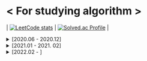 # < For studying algorithm >

| [![LeetCode stats](https://leetcode-stats-six.vercel.app/api?username=ohsg0315)](https://github.com/KnlnKS/leetcode-stats) | [![Solved.ac Profile](http://mazassumnida.wtf/api/v2/generate_badge?boj=ohsg_0315)](https://solved.ac/ohsg_0315/) |

<details>
<summary> [2020.06 - 2020.12]</summary>
<div markdown="1">

## [2020. 06. 28]

Programmers Lv.2 위장

## [2020. 06. 29]

Programmers Lv.1 모의고사  
Programmers Lv.1 K번째수  
Programmers Lv.1 완주하지 못한 선수  
Programmers Lv.2 가장 큰 수  
Programmers Lv.2 전화번호 목록

## [2020. 06. 30]

Programmers Lv.2 소수 찾기  
Programmers Lv.2 타겟 넘버

## [2020. 07. 01]

Programmers Lv.1 체육복  
Programmers Lv.1 2016년  
Programmers Lv.1 같은 숫자는 싫어  
Programmers Lv.1 문자열 내 마음대로 정렬하기  
Programmers Lv.2 기능개발

## [2020. 07. 02]

SWEA Lv.1 (2046) 홀수만 더하기  
SWEA Lv.1 (2047) 신문 헤드라인  
SWEA Lv.1 (2050) 알파벳을 숫자로 변환  
SWEA Lv.1 (2056) 연월일 달력  
SWEA Lv.1 (2058) 자릿수 더하기  
SWEA Lv.1 (2063) 중간값 찾기  
SWEA Lv.1 (2068) 최대수 구하기  
SWEA Lv.1 (2070) 큰 놈, 작은 놈, 같은 놈  
SWEA Lv.1 (2071) 평균값 구하기  
SWEA Lv.1 (2072) 홀수만 더하기  
SWEA Lv.1 (2029) 몫과 나머지 출력하기  
SWEA Lv.1 (2043) 서랍의 비밀번호  
SWEA Lv.1 (2027) 대각선 출력하기  
SWEA Lv.1 (2025) N줄덧셈  
SWEA Lv.1 (1938) 아주 간단한 계산기  
SWEA Lv.1 (1933) 간단한 N 의 약수  
SWEA Lv.1 (1545) 거꾸로 출력해 보아요  
SWEA Lv.1 (2019) 더블더블  
SWEA Lv.1 (1936) 1대1 가위바위보  
SWEA Lv.2 (1859) 백만 장자 프로젝트  
SWEA Lv.2 (1926) 간단한 369게임  
SWEA Lv.2 (2007) 패턴 마디의 길이  
SWEA Lv.2 (2005) 파스칼의 삼각형  
SWEA Lv.2 (2001) 파리 퇴치  
SWEA Lv.2 (1989) 초심자의 회문 검사  
SWEA Lv.2 (1986) 지그재그 숫자

## [2020. 07. 03]

Programmers Lv.1 가운데 글자 가져오기

## [2020. 07. 04]

SWEA Lv.2 (1984) 중간 평균값 구하기  
SWEA Lv.2 (1983) 조교의 성적 매기기

## [2020. 07. 05]

SWEA Lv.2 (1976) 시각 덧셈  
SWEA Lv.2 (1974) 스도쿠 검증  
SWEA Lv.2 (1970) 쉬운 거스름돈  
SWEA Lv.2 (1966) 숫자를 정렬하자  
SWEA Lv.2 (1961) 숫자 배열 회전  
SWEA Lv.2 (1959) 두 개의 숫자열  
SWEA Lv.2 (1954) 달팽이 숫자

## [2020. 07. 06]

SWEA Lv.2 (1948) 날짜 계산기  
SWEA Lv.2 (1946) 간단한 압축 풀기  
SWEA Lv.2 (1945) 간단한 소인수분해  
SWEA Lv.2 (1204) 최빈수 구하기  
SWEA Lv.2 (1288) 새로운 불면증 치료법  
SWEA Lv.2 (1940) 가랏! RC카!

## [2020. 07. 07]

SWEA Lv.2 (1979) 어디에 단어가 들어갈 수 있을까  
SWEA Lv.2 (1928) Base64 Decoder  
SWEA Lv.2 (1285) 아름이의 돌 던지기  
SWEA Lv.2 (1284) 수도 요금 경쟁  
SWEA Lv.3 (1206) View

## [2020. 07. 08]

SWEA Lv.3 (2806) N-Queen  
SWEA Lv.3 (1208) Flatten  
SWEA Lv.3 (9940) 순열1  
SWEA Lv.3 (10059) 유효기간  
SWEA Lv.3 (10032) 과자 분배  
SWEA Lv.3 (9997) 미니멀리즘 시계

## [2020. 07. 10]

SWEA Lv.3 (9839) 최고의 쌍  
SWEA Lv.3 (9700) USB 꽂기의 미스터리  
SWEA Lv.3 (9778) 카드 게임  
SWEA Lv.3 (2805) 농작물 수확하기  
SWEA Lv.3 (1215) 회문1

## [2020. 07. 12]

SWEA Lv.3 (9317) 석찬이의 받아쓰기  
SWEA Lv.3 (9280) 진용이네 주차타워  
SWEA Lv.3 (8931) 제로

## [2020. 07. 13]

SWEA Lv.3 (8888) 시험  
SWEA Lv.3 (9229) 한빈이와 Spot Mart  
Programmers Lv.2 더 맵게  
Programmers Lv.2 124 나라의 숫자  
Programmers Lv.2 프린터

## [2020. 07. 14]

SWEA Lv.3 (8821) 적고 지우기  
SWEA Lv.3 (8840) 아바바바  
SWEA Lv.3 (8741) 두문자어  
SWEA Lv.3 (8658) Summation  
SWEA Lv.3 (8673) 코딩 토너먼트1

## [2020. 07. 15]

SWEA Lv.3 (8500) 극장 좌석  
SWEA Lv.3 (7728) 다양성 측정

## [2020. 07. 16]

SWEA Lv.3 (8457) 알 덴테 스파게티  
SWEA Lv.3 (8338) 계산기  
SWEA Lv.3 (8104) 조 만들기  
SWEA Lv.3 (8016) 홀수 피라미드

## [2020. 07. 17]

SWEA Lv.3 (7985) Rooted Binary Tree 재구성  
SWEA Lv.3 (1209) Sum  
SWEA Lv.3 (2817) 부분 수열의 합

## [2020. 07. 19]

SWEA Lv.3 (7732) 시간 개념  
SWEA Lv.4 (9088) 다이아몬드

## [2020. 07. 21]

BOJ (2869) 달팽이는 올라가고 싶다  
BOJ (9498) 시험 성적  
BOJ (1260) DFS와 BFS  
BOJ (2178) 미로 탐색  
BOJ (1463) 1로 만들기  
BOJ (10871) X보다 작은 수  
BOJ (1260) 나는야 포켓몬 마스터 이다솜

## [2020. 07.22]

BOJ (2577) 숫자의 개수  
BOJ (2839) 설탕 배달  
BOJ (1924) 2007년  
BOJ (2884) 알람 시계  
BOJ (10039) 평균 점수  
BOJ (2667) 단지번호붙이기

## [2020. 07. 23]

BOJ (1197) 최소 스패닝 트리  
BOJ (2606) 바이러스  
BOJ (1920) 수 찾기  
BOJ (2750) 수 정렬하기  
BOJ (2751) 수 정렬하기 2  
BOJ (10989) 수 정렬하기 3

## [2020. 07. 27]

SWEA Lv.3 (1289) 원재의 메모리 복구하기

## [2020. 07. 28]

SWEA Lv.3 (10200) 구독자 전쟁  
SWEA Lv.4 (1210) Ladder1

## [2020. 07. 30]

SWEA Lv.3 (1873) 상호의 배틀필드  
SWEA Lv.3 (1225) 암호생성기  
SWEA Lv.4 (1218) 괄호 짝짓기  
BOJ (2493) 탑  
BOJ (1107) 리모컨  
BOJ (1759) 암호 만들기  
BOJ (1697) 숨바꼭질  
BOJ (11053) 가장 긴 증가하는 부분 수열  
BOJ (12015) 가장 긴 증가하는 부분 수열 2

## [2020. 07. 31]

SWEA Lv.4 (1861) 정사각형 방  
SWEA Lv.4 (1223) 계산기2  
BOJ (11047) 동전 0  
BOJ (7576) 토마토  
BOJ (1647) 도시 분할 계획

## [2020. 08. 02]

BOJ (3190) 뱀  
BOJ (2251) 물통  
BOJ (1956) 운동  
BOJ (9663) N-Queen  
BOJ (1922) 네트워크 연결

## [2020. 08. 03]

BOJ (1987) 알파벳  
BOJ (2565) 전깃줄  
BOJ (1406) 에디터

## [2020. 08. 04]

SWEA Lv.4 (1238) Contact  
SWEA Lv.4 (3289) 서로소 집합  
JUNGOL (1863) 종교  
BOJ (2800) 괄호 제거  
BOJ (14888) 연산자 끼워넣기  
BOJ (13458) 시험 감독  
BOJ (1929) 소수 구하기

## [2020. 08. 05]

BOJ (16234) 인구 이동  
BOJ (16637) 괄호 추가하기  
BOJ (17070) 파이프 옮기기 1  
BOJ (4963) 섬의 개수  
BOJ (11404) 플로이드  
BOJ (1965) 상자넣기

## [2020. 08. 06]

BOJ (9205) 맥주 마시면서 걸어가기  
BOJ (5567) 결혼식  
BOJ (2961) 도영이가 만든 맛있는 음식  
BOJ (1931) 회의실배정  
BOJ (11559) Puyo Puyo  
BOJ (15686) 치킨 배달

## [2020. 08. 07]

SWEA Lv.4 (2819) 격자판의 숫자 이어 붙이기  
BOJ (14891) 톱니바퀴  
BOJ (17135) 캐슬 디펜스  
BOJ (1946) 신입 사원  
BOJ (2573) 빙산  
BOJ (10171) 고양이  
BOJ (10172) 개  
BOJ (1976) 여행 가자  
BOJ (5177) 출력 형식이 잘못되었습니다

## [2020. 08. 09]

BOJ (9251) LCS  
BOJ (12738) 가장 긴 증가하는 부분 수열 3  
BOJ (6603) 로또  
BOJ (14501) 퇴사
BOJ (2468) 안전 영역  
BOJ (1456) 거의 소수  
BOJ (15649) N과 M (1)  
BOJ (15650) N과 M (2)

## [2020. 08. 10]

BOJ (1261) 알고스팟  
BOJ (1012) 유기농 배추  
BOJ (11724) 연결 요소의 개수  
BOJ (15651) N과 M (3)  
BOJ (15652) N과 M (4)

## [2020. 08. 11]

BOJ (1149) RGB거리  
BOJ (1932) 정수 삼각형  
BOJ (2293) 동전1

## [2020. 08. 12]

BOJ (1717) 집합의 표현

## [2020. 08. 14]

BOJ (9935) 문자열 폭발

## [2020. 08. 15]

BOJ (17281) ⚾

## [2020 .08. 16]

BOJ (15683) 감시  
BOJ (14499) 주사위 굴리기  
BOJ (2661) 좋은수열  
BOJ (9207) 페그 솔리테어  
BOJ (2458) 키 순서

## [2020. 08. 17]

BOJ (2805) 나무 자르기  
BOJ (6236) 용돈 관리

## [2020. 08. 18]

BOJ (10867) 중복 빼고 정렬하기

## [2020. 08. 19]

BOJ (6118) 숨바꼭질  
BOJ (1504) 특정한 최단 경로  
BOJ (1753) 최단경로  
BOJ (1507) 궁금한 민호  
BOJ (2110) 공유기 설치  
BOJ (1654) 랜선 자르기

## [2020. 08. 20]

BOJ (1010) 다리 놓기

## [2020. 08. 21]

BOJ (5052) 전화번호 목록

## [2020. 08. 24]

BOJ (1026) 보물

## [2020. 08. 25]

BOJ (1074) Z  
BOJ (1992) 쿼드트리  
BOJ (14889) 스타트와 링크  
BOJ (16985) Maaaaaaaaaze  
BOJ (1600) 말이 되고픈 원숭이  
BOJ (2206) 벽 부수고 이동하기  
BOJ (1662) 압축

## [2020. 08. 26]

BOJ (2636) 치즈  
BOJ (17406) 배열 돌리기 4  
BOJ (1043) 거짓말  
BOJ (17140) 이차원 배열과 연산  
BOJ (10216) Count Circle Groups

## [2020. 08. 27]

JUNGOL (1733) 오목  
SWEA Lv.5 (1247) 최적 경로  
BOJ (3109) 빵집

## [2020. 08. 28]

SWEA Lv.4 (3234) 준환이의 양팔저울  
SWEA (4012) 요리사  
BOJ (14502) 연구소  
BOJ (2003) 수들의 합 2
BOJ (2531) 회전 초밥  
BOJ (15961) 회전 초밥

## [2020. 08. 29]

BOJ (15927) 회문은 회문아니야!!  
BOJ (1937) 욕심쟁이 판다

## [2020. 08. 30]

BOJ (17142) 연구소 3  
BOJ (15565) 귀여운 라이언  
BOJ (1490) 주몽  
BOJ (2018) 수들의 합 5

## [2020. 09. 01]

BOJ (1916) 최소비용 구하기  
BOJ (1806) 부분합  
BOJ (17136) 색종이 붙이기  
BOJ (17471) 게리맨더링

## [2020. 09. 02]

BOJ (15684) 사다리 조작  
BOJ (17144) 미세먼지 안녕!

## [2020. 09. 03]

SWEA (1251) 하나로  
SWEA (1767) 프로세서 연결하기  
JUNGOL (1681) 해밀턴 순환회로  
BOJ (7569) 토마토  
BOJ (2098) 외판원 순회

## [2020. 09. 04]

BOJ (16236) 아기 상어  
BOJ (18513) 샘터  
BOJ (17472) 다리 만들기 2

## [2020. 09. 05]

Programmers Lv.2 괄호 변환  
Programmers Lv.2 캐시  
Programmers Lv.2 문자열 압축

## [2020. 09.10]

Programmers Lv.2 오픈채팅방  
Programmers Lv.3 자물쇠와 열쇠  
Programmers Lv.3 기둥과 보 설치

## [2020. 09. 15]

BOJ (19698) 헛간 청약

## [2020. 09. 17]

BOJ (12101) 1, 2, 3 더하기 2

## [2020. 09. 18]

BOJ (2309) 일곱 난쟁이

## [2020. 09. 20]

BOJ (2605) 줄 세우기  
BOJ (2578) 빙고

## [2020. 09. 21]

BOJ (2563) 색종이

## [2020. 09. 23]

BOJ (12100) 2048 (Easy)  
BOJ (14503) 로봇 청소기  
BOJ (17069) 파이프 옮기기 2  
SWEA Lv.4 (4613) 러시아 국기 같은 깃발  
SWEA Lv.4 (7393) 대규의 팬덤활동

## [2020. 09. 24]

SWEA Lv.3 (3307) 최장 증가 부분 수열

## [2020. 09. 26]

BOJ (10163) 색종이  
BOJ (12865) 평범한 배낭  
BOJ (13300) 방 배정  
BOJ (14890) 경사로

## [2020. 09. 28]

BOJ (10174) 팰린드롬

## [2020. 09. 29]

BOJ (2589) 보물섬  
BOJ (2292) 벌집

## [2020. 09. 30]

BOJ (14500) 테트로미노  
BOJ (11024) 더하기 4

## [2020. 10. 01]

BOJ (16235) 나무 재테크  
BOJ (17779) 게리맨더링 2

## [2020. 10. 03]

BOJ (10409) 서버

## [2020. 10. 04]

BOJ (2234) 성곽  
BOJ (15969) 행복

## [2020. 10. 05]

BOJ (1009) 분산처리

## [2020. 10. 06]

BOJ (10988) 팰린드롬인지 확인하기

## [2020. 10. 07]

BOJ (2738) 행렬 덧셈

## [2020. 10. 09]

BOJ (11944) NN  
Programmers Lv.1 소수 찾기  
Programmers Lv.1 크레인 인형뽑기 게임

## [2020. 10. 10]

BOJ (2638) 치즈

## [2020. 10. 15]

BOJ (2304) 창고 다각형  
BOJ (17822) 원판 돌리기

## [2020. 10.17]

BOJ (17143) 낚시왕  
BOJ (19238) 스타트 택시  
BOJ (19237) 어른 상어

## [2020. 10. 19]

BOJ (2145) 숫자 놀이

## [2020. 10. 20]

BOJ (1963) 소수 경로  
BOJ (3273) 두 수의 합  
BOJ (2751) 수 정렬하기 2

## [2020. 10. 22]

BOJ (10159) 저울

## [2020. 10. 23]

BOJ (1967) 트리의 지름

## [2020. 10. 24]

BOJ (4485) 녹색 옷 입은 애가 젤다지?

## [2020. 10. 25]

BOJ (5430) AC

## [2020. 10. 26]

BOJ (1158) 요세푸스 문제

## [2020. 10. 27]

BOJ (17413) 단어 뒤집기 2

## [2020. 10. 28]

SWEA (4014) 활주로 건설

## [2020. 10. 29]

SWEA (1249) 보급로  
SWEA Lv.4 (6109) 추억의 2048게임

## [2020. 11. 01]

SWEA (1952) 수영장

## [2020. 11. 02]

BOJ (1764) 듣보잡

## [2020. 11. 03]

SWEA (5656) 벽돌 깨기

## [2020. 11. 04]

BOJ (2239) 스도쿠  
BOJ (2580) 스도쿠

## [2020. 11. 06]

SWEA (2105) 디저트카페  
BOJ (15685) 드래곤 커브

## [2020. 11. 07]

BOJ (3040) 백설 공주와 일곱 난쟁이

## [2020. 11. 08]

BOJ (2748) 피보나치 수 2

## [2020. 11. 11]

BOJ (11648) 지속

## [2020. 11. 13]

BOJ (7600) 문자가 몇갤까

## [2020. 11. 14]

BOJ (4597) 패리티

## [2020. 11. 15]

BOJ (9375) 패션왕 신해빈

## [2020. 11. 17]

BOJ (11966) 2의 제곱인가?

## [2020. 11. 18]

BOJ (10822) 더하기

## [2020. 11. 19]

BOJ (10102) 개표

## [2020. 11. 20]

BOJ (2042) 구간 합 구하기

## [2020. 11. 21]

BOJ (10868) 최솟값  
BOJ (9325) 얼마?

## [2020. 11. 22]

BOJ (10865) 친구 친구

## [2020. 11. 23]

BOJ (14909) 양수 개수 세기

## [2020. 11. 24]

BOJ (2268) 수들의 합

## [2020. 11. 25]

BOJ (12837) 가계부 (Hard)

## [2020. 11. 26]

BOJ (15736) 청기 백기

## [2020. 11. 27]

BOJ (16499) 동일한 단어 그룹화하기

## [2020. 11. 28]

BOJ (10810) 공 넣기

## [2020. 11. 29]

BOJ (16479) 컵라면 측정하기

## [2020. 11. 30]

BOJ (1062) 가르침

## [2020. 12. 01]

BOJ (10773) 제로  
BOJ (6198) 옥상 정원 꾸미기   
BOJ (2357) 최솟값과 최댓값  

## [2020. 12. 02]

BOJ (11505) 구간 곱 구하기

## [2020. 12. 03]

BOJ (14726) 신용카드 판별

## [2020. 12. 04]

BOJ (1926) 그림

## [2020. 12. 06]

BOJ (4889) 안정적인 문자열

## [2020. 12. 07]

BOJ (9012) 괄호

## [2020. 12. 08]

BOJ (11726) 2×n 타일링

## [2020. 12. 09]

BOJ (11727) 2×n 타일링 2

## [2020. 12. 10]

BOJ (14716) 현수막

## [2020. 12. 11]

BOJ (1978) 소수 찾기

## [2020. 12. 12]

BOJ (11399) ATM

## [2020. 12.14]

BOJ (2941) 크로아티아 알파벳

## [2020. 12. 16]

BOJ (17478) 재귀함수가 뭔가요?

## [2020. 12. 17]

BOJ (1966) 프린터 큐  
BOJ (18353) 병사 배치하기

## [2020. 12. 18]

BOJ (19952) 인성 문제 있어??  
BOJ (2675) 문자열 반복

## [2020. 12. 19]

BOJ (7562) 나이트의 이동

## [2020. 12. 20]

BOJ (9095) 1, 2, 3 더하기
BOJ (2579) 계단 오르기

## [2020. 12. 21]

BOJ (2669) 직사각형 네개의 합집합의 면적 구하기  
BOJ (8979) 올림픽  
BOJ (2511) 카드놀이

## [2020. 12. 22]

BOJ (2437) 저울

## [2020. 12. 24]

BOJ (2622) 삼각형만들기

## [2020. 12. 26]

BOJ (10162) 전자레인지

## [2020. 12. 27]

BOJ (15654) N과 M (5)

## [2020. 12. 29]

BOJ (11286) 절댓값 힙

</div>
</details>

<details>
<summary>[2021.01 - 2021. 02]</summary>
<div markdown="1">

## [2021. 01. 05]

BOJ (1157) 단어 공부

## [2021. 01. 06]

BOJ (2902) KMP는 왜 KMP일까?

## [2021. 01. 10]

BOJ (17952) 과제는 끝나지 않아!

## [2020. 01. 12]

BOJ (14496) 그대, 그머가 되어

## [2020. 01. 30]

BOJ (10546) 배부른 마라토너

</div>
</details>

<details>
<summary>[2022.02 - ]</summary>
<div markdown="1">

## [2022. 02. 01]

LeetCode (2) Add Two Numbers  
LeetCode (121) Best Time to Buy and Sell Stock

## [2022. 02. 02]

LeetCode (438) Find All Anagrams in a String

## [2022. 02. 03]

LeetCode (1) Two Sum  
LeetCode (3) Longest Substring Without Repeating Characters  
LeetCode (454) 4Sum II

## [2022. 02. 07]

LeetCode (389) Find the Difference

## [2022. 02. 08]

LeetCode (258) Add Digits

## [2022. 02. 09]

LeetCode (532) K-diff Pairs in an Array

## [2022. 02. 10]

LeetCode (560) Subarray Sum Equals K

## [2022. 02. 11]

LeetCode (567) Permutation in String

## [2022. 02. 13]

LeetCode (78) Subsets

## [2022. 02. 14]

LeetCode (104) Maximum Depth of Binary Tree

## [2022. 02. 15]

LeetCode (136) Single Number

## [2022. 02. 16]

LeetCode (23) Merge k Sorted Lists  
LeetCode (24) Swap Nodes in Pairs

## [2022. 02. 17]

BOJ (2581)  소수

## [2022. 02. 18]

LeetCode (402) Remove K Digits  
LeetCode (525) Contiguous Array

## [2022. 02. 19]

LeetCode (80) Remove Duplicates from Sorted Array II  
LeetCode (1675) Minimize Deviation in Array

## [2022. 02. 20]

LeetCode (51) N-Queens

## [2022. 02. 21]

LeetCode (169) Majority Element

## [2022. 02. 22]

LeetCode (171) Excel Sheet Column Number

## [2022. 02. 23]

LeetCode (133) Clone Graph

## [2022. 02. 24]

LeetCode (148) Sort List

## [2022. 02. 25]

LeetCode (165) Compare Version Numbers

## [2022. 02. 27]

LeetCode (662) Maximum Width of Binary Tree

</div>
</details>
